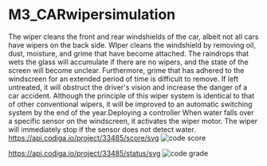 # M3_CARwipersimulation
The wiper cleans the front and rear windshields of the car, albeit not all cars have wipers on the back side. WIper cleans the windshield by removing oil, dust, moisture, and grime that have become attached. The raindrops that wets the glass will accumulate if there are no wipers, and the state of the screen will become unclear. Furthermore, grime that has adhered to the windscreen for an extended period of time is difficult to remove. If left untreated, it will obstruct the driver's vision and increase the danger of a car accident. Although the principle of this wiper system is identical to that of other conventional wipers, it will be improved to an automatic switching system by the end of the year.Deploying a controller When water falls over a specific sensor on the windscreen, it activates the wiper motor. The wiper will immediately stop if the sensor does not detect water.
https://api.codiga.io/project/33485/score/svg
![code score](https://user-images.githubusercontent.com/102212321/168426829-fb59b795-d359-4a73-94c8-bde314c2aea1.JPG)



https://api.codiga.io/project/33485/status/svg
![code grade](https://user-images.githubusercontent.com/102212321/168426837-eaa608f0-2919-4741-b5a0-ef8fadcb6535.JPG)
